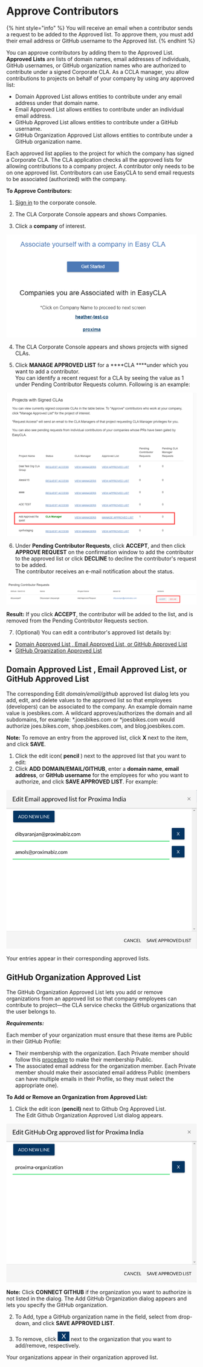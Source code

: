 # Approve Contributors

{% hint style="info" %}
You will receive an email when a contributor sends a request to be added to the Approved list. To approve them, you must add their email address or GitHub username to the Approved list.
{% endhint %}

You can approve contributors by adding them to the Approved List. **Approved Lists** are lists of domain names, email addresses of individuals, GitHub usernames, or GitHub organization names who are authorized to contribute under a signed Corporate CLA. As a CCLA manager, you allow contributions to projects on behalf of your company by using any approved list:

* Domain Approved List allows entities to contribute under any email address under that domain name.
* Email Approved List allows entities to contribute under an individual email address.
* GitHub Approved List allows entities to contribute under a GitHub username.
* GitHub Organization Approved List allows entities to contribute under a GitHub organization name.

Each approved list applies to the project for which the company has signed a Corporate CLA. The CLA application checks all the approved lists for allowing contributions to a company project. A contributor only needs to be on one approved list. Contributors can use EasyCLA to send email requests to be associated \(authorized\) with the company.

**To Approve Contributors:**

1. ​[Sign in](sign-in-to-the-cla-corporate-console.md) to the corporate console.

2. The CLA Corporate Console appears and shows Companies.

3. Click a **company** of interest.

![cla manager associated companies](../../.gitbook/assets/cla-manager-associated-companies.png)

4. The CLA Corporate Console appears and shows projects with signed CLAs.

5. Click **MANAGE APPROVED LIST** for a ****CLA ****under which you want to add a contributor.  
You can identify a recent request for a CLA by seeing the value as 1 under Pending Contributor Requests column. Following is an example:

![projects with signed clas](../../.gitbook/assets/projects-with-signed-clas.png)

6. Under **Pending Contributor Requests**, click **ACCEPT**, and then click **APPROVE REQUEST** on the confirmation window to add the contributor to the approved list or click **DECLINE** to decline the contributor's request to be added.  
The contributor receives an e-mail notification about the status.

![accept or decline a contributor](../../.gitbook/assets/accept-or-decline-a-contributor.png)

**Result:** If you click **ACCEPT**, the contributor will be added to the list, and is removed from the Pending Contributor Requests section.

7. \(Optional\) You can edit a contributor's approved list details by:

* [Domain Approved List , Email Approved List, or GitHub Approved List](approve-contributors.md#domain-whitelist-email-whitelist-or-github-whitelist)
* [GitHub Organization Approved List](approve-contributors.md#github-organization-whitelist)

## Domain Approved List , Email Approved List, or GitHub Approved List <a id="domain-whitelist-email-whitelist-or-github-whitelist"></a>

The corresponding Edit _domain/email/github_ approved list dialog lets you add, edit, and delete values to the approved list so that employees \(developers\) can be associated to the company. An example domain name value is joesbikes.com. A wildcard approves/authorizes the domain and all subdomains, for example: \*.joesbikes.com or \*joesbikes.com would authorize joes.bikes.com, shop.joesbikes.com, and blog.joesbikes.com.

**Note:** To remove an entry from the approved list, click **X** next to the item, and click **SAVE**.

1. Click the edit icon\( **pencil** \) next to the approved list that you want to edit:
2. Click **ADD DOMAIN/EMAIL/GITHUB**, enter a **domain name**, **email address**, or **GitHub username** for the employees for who you want to authorize, and click **SAVE APPROVED LIST**. For example:

![](../../.gitbook/assets/email-approved-list.png)

Your entries appear in their corresponding approved lists.

## GitHub Organization Approved List <a id="github-organization-whitelist"></a>

The GitHub Organization Approved List lets you add or remove organizations from an approved list so that company employees can contribute to project—the CLA service checks the GitHub organizations that the user belongs to.

_**Requirements:**_

Each member of your organization must ensure that these items are Public in their GitHub Profile:

* Their membership with the organization. Each Private member should follow this [procedure](https://help.github.com/en/articles/publicizing-or-hiding-organization-membership) to make their membership Public.
* The associated email address for the organization member. Each Private member should make their associated email address Public \(members can have multiple emails in their Profile, so they must select the appropriate one\).

**To Add or Remove an Organization from Approved List:**

1. Click the edit icon \(**pencil\)** next to Github Org Approved List.  
    The Edit Github Organization Approved List dialog appears.

![GitHub Org Approved List](../../.gitbook/assets/github-org-approved-list.png)

**Note:** Click **CONNECT GITHUB** if the organization you want to authorize is not listed in the dialog. The Add GitHub Organization dialog appears and lets you specify the GitHub organization.

2. To Add, type a GitHub organization name in the field, select from drop-down, and click **SAVE APPROVED LIST**. 

3. To remove, click ![](../../.gitbook/assets/close-icon.png) next to the organization that you want to add/remove, respectively.

Your organizations appear in their organization approved list.


